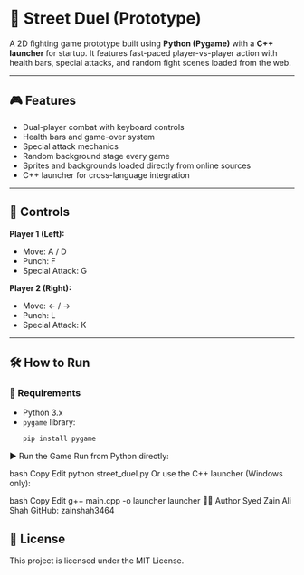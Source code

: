 # 🥊 Street Duel (Prototype)

A 2D fighting game prototype built using **Python (Pygame)** with a **C++ launcher** for startup. It features fast-paced player-vs-player action with health bars, special attacks, and random fight scenes loaded from the web.

---

## 🎮 Features

- Dual-player combat with keyboard controls
- Health bars and game-over system
- Special attack mechanics
- Random background stage every game
- Sprites and backgrounds loaded directly from online sources
- C++ launcher for cross-language integration

---

## 🧪 Controls

**Player 1 (Left):**
- Move: A / D
- Punch: F
- Special Attack: G

**Player 2 (Right):**
- Move: ← / →
- Punch: L
- Special Attack: K

---

## 🛠 How to Run

### 🔧 Requirements

- Python 3.x
- `pygame` library:  
  ```bash
  pip install pygame
▶️ Run the Game
Run from Python directly:

bash
Copy
Edit
python street_duel.py
Or use the C++ launcher (Windows only):

bash
Copy
Edit
g++ main.cpp -o launcher
launcher
👨‍💻 Author
Syed Zain Ali Shah
GitHub: zainshah3464

## 📝 License
This project is licensed under the MIT License.
